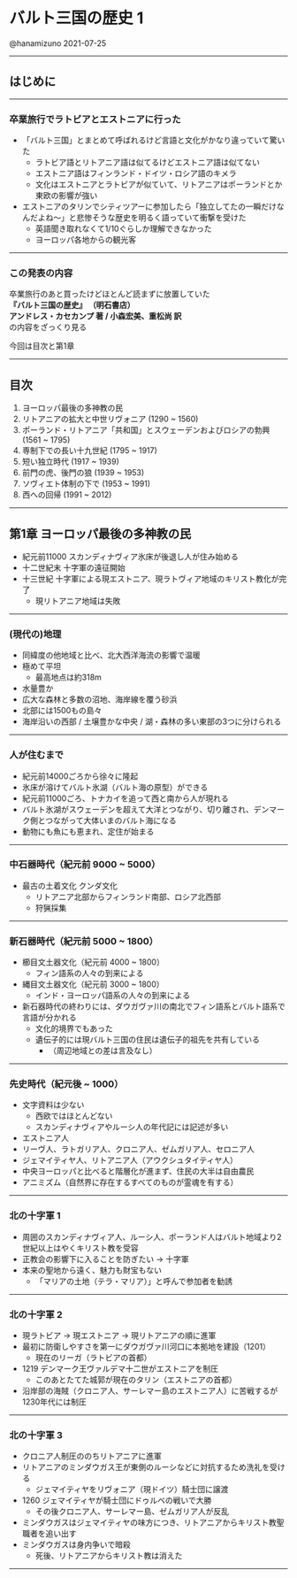 # バルト三国の歴史 1
@hanamizuno
2021-07-25

---

## はじめに

---

### 卒業旅行でラトビアとエストニアに行った
- 「バルト三国」とまとめて呼ばれるけど言語と文化がかなり違っていて驚いた
  - ラトビア語とリトアニア語は似てるけどエストニア語は似てない
  - エストニア語はフィンランド・ドイツ・ロシア語のキメラ
  - 文化はエストニアとラトビアが似ていて、リトアニアはポーランドとか東欧の影響が強い
- エストニアのタリンでシティツアーに参加したら「独立してたの一瞬だけなんだよね〜」と悲惨そうな歴史を明るく語っていて衝撃を受けた
  - 英語聞き取れなくて1/10ぐらしか理解できなかった
  - ヨーロッパ各地からの観光客

---

### この発表の内容

卒業旅行のあと買ったけどほとんど読まずに放置していた  
**『バルト三国の歴史』 （明石書店）**  
**アンドレス・カセカンプ 著 / 小森宏美、重松尚 訳**  
の内容をざっくり見る

今回は目次と第1章

---

## 目次

1. ヨーロッパ最後の多神教の民
2. リトアニアの拡大と中世リヴォニア (1290 ~ 1560)
3. ポーランド・リトアニア「共和国」とスウェーデンおよびロシアの勃興 (1561 ~ 1795)
4. 専制下での長い十九世紀 (1795 ~ 1917)
5. 短い独立時代 (1917 ~ 1939)
6. 前門の虎、後門の狼 (1939 ~ 1953)
7. ソヴィエト体制の下で (1953 ~ 1991)
8. 西への回帰 (1991 ~ 2012)

---

## 第1章 ヨーロッパ最後の多神教の民
- 紀元前11000 スカンディナヴィア氷床が後退し人が住み始める
- 十二世紀末 十字軍の遠征開始
- 十三世紀 十字軍による現エストニア、現ラトヴィア地域のキリスト教化が完了
  - 現リトアニア地域は失敗

---

### (現代の)地理
- 同緯度の他地域と比べ、北大西洋海流の影響で温暖
- 極めて平坦
  - 最高地点は約318m
- 水量豊か
- 広大な森林と多数の沼地、海岸線を覆う砂浜
- 北部には1500もの島々
- 海岸沿いの西部 / 土壌豊かな中央 / 湖・森林の多い東部の3つに分けられる

---

### 人が住むまで
- 紀元前14000ごろから徐々に隆起
- 氷床が溶けてバルト氷湖（バルト海の原型）ができる
- 紀元前11000ごろ、トナカイを追って西と南から人が現れる
- バルト氷湖がスウェーデンを超えて大洋とつながり、切り離され、デンマーク側とつながって大体いまのバルト海になる
- 動物にも魚にも恵まれ、定住が始まる

---

### 中石器時代（紀元前 9000 ~ 5000）
- 最古の土着文化 クンダ文化
  - リトアニア北部からフィンランド南部、ロシア北西部
  - 狩猟採集

---

### 新石器時代（紀元前 5000 ~ 1800）
- 櫛目文土器文化（紀元前 4000 ~ 1800）
  - フィン語系の人々の到来による
- 縄目文土器文化（紀元前 3000 ~ 1800）
  - インド・ヨーロッパ語系の人々の到来による
- 新石器時代の終わりには、ダウガヴァ川の南北でフィン語系とバルト語系で言語が分かれる
  - 文化的境界でもあった
  - 遺伝子的には現バルト三国の住民は遺伝子的祖先を共有している
    - （周辺地域との差は言及なし）

---

### 先史時代（紀元後 ~ 1000）
- 文字資料は少ない
  - 西欧ではほとんどない
  - スカンディナヴィアやルーシ人の年代記には記述が多い
- エストニア人
- リーヴ人、ラトガリア人、クロニア人、ゼムガリア人、セロニア人
- ジェマイティヤ人、リトアニア人（アウクシュタイティヤ人）
- 中央ヨーロッパと比べると階層化が進まず、住民の大半は自由農民
- アニミズム（自然界に存在するすべてのものが霊魂を有する）

---

### 北の十字軍 1
- 周囲のスカンディナヴィア人、ルーシ人、ポーランド人はバルト地域より2世紀以上はやくキリスト教を受容
- 正教会の影響下に入ることを防ぎたい -> 十字軍
- 本来の聖地から遠く、魅力も財宝もない
  - 「マリアの土地（テラ・マリア）」と呼んで参加者を勧誘

---

### 北の十字軍 2
- 現ラトビア -> 現エストニア -> 現リトアニアの順に進軍
- 最初に防衛しやすさを第一にダウガヴァ川河口に本拠地を建設（1201）
  - 現在のリーガ（ラトビアの首都）
- 1219 デンマーク王ヴァルデマ十二世がエストニアを制圧
  - このあとたてた城郭が現在のタリン（エストニアの首都）
- 沿岸部の海賊（クロニア人、サーレマー島のエストニア人）に苦戦するが1230年代には制圧

---

### 北の十字軍 3
- クロニア人制圧ののちリトアニアに進軍
- リトアニアのミンダウガス王が東側のルーシなどに対抗するため洗礼を受ける
  - ジェマイティヤをリヴォニア（現ドイツ）騎士団に譲渡
- 1260 ジェマイティヤが騎士団にドゥルベの戦いで大勝
  - その後クロニア人、サーレマー島、ゼムガリア人が反乱
- ミンダウガスはジェマイティヤの味方につき、リトアニアからキリスト教聖職者を追い出す
- ミンダウガスは身内争いで暗殺
  - 死後、リトアニアからキリスト教は消えた

---
